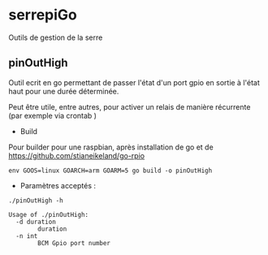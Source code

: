 # serrepiGo
Outils de gestion de la serre


## pinOutHigh
Outil ecrit en go permettant de passer l'état d'un port gpio en sortie à l'état haut pour une durée déterminée.

Peut être utile, entre autres, pour activer un relais de manière récurrente (par exemple via crontab
)
 * Build

Pour builder pour une raspbian, après installation de go et de https://github.com/stianeikeland/go-rpio

```
env GOOS=linux GOARCH=arm GOARM=5 go build -o pinOutHigh
```
 * Paramètres acceptés :
```
./pinOutHigh -h

Usage of ./pinOutHigh:
  -d duration
    	duration
  -n int
    	BCM Gpio port number
```
